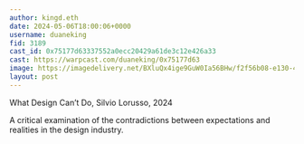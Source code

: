 ```yaml
---
author: kingd.eth
date: 2024-05-06T18:00:06+0000
username: duaneking
fid: 3189
cast_id: 0x75177d63337552a0ecc20429a61de3c12e426a33
cast: https://warpcast.com/duaneking/0x75177d63
image: https://imagedelivery.net/BXluQx4ige9GuW0Ia56BHw/f2f56b08-e130-4576-a5ac-b89325e17800/original
layout: post
---
```

What Design Can’t Do, Silvio Lorusso, 2024  
  
A critical examination of the contradictions between expectations and realities in the design industry.  

<img src='https://imagedelivery.net/BXluQx4ige9GuW0Ia56BHw/f2f56b08-e130-4576-a5ac-b89325e17800/original' alt='' referrerpolicy='no-referrer'/>